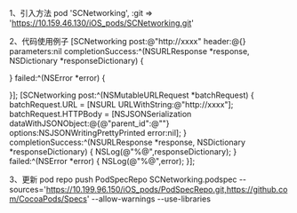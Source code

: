 1、引入方法
pod 'SCNetworking', :git => 'https://10.159.46.130/iOS_pods/SCNetworking.git'

2、代码使用例子
[SCNetworking post:@"http://xxxx" header:@{} parameters:nil completionSuccess:^(NSURLResponse *response, NSDictionary *responseDictionary) {

} failed:^(NSError *error) {

}];
[SCNetworking post:^(NSMutableURLRequest *batchRequest) {
batchRequest.URL = [NSURL URLWithString:@"http://xxxx"];
batchRequest.HTTPBody = [NSJSONSerialization dataWithJSONObject:@{@"parent_id":@""} options:NSJSONWritingPrettyPrinted error:nil];
} completionSuccess:^(NSURLResponse *response, NSDictionary *responseDictionary) {
NSLog(@"%@",responseDictionary);
} failed:^(NSError *error) {
NSLog(@"%@",error);
}];

3、更新
pod repo push PodSpecRepo SCNetworking.podspec --sources='https://10.199.96.150/iOS_pods/PodSpecRepo.git,https://github.com/CocoaPods/Specs' --allow-warnings --use-libraries
